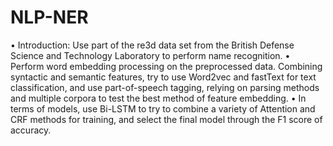 # NLP-NER
• Introduction: Use part of the re3d data set from the British Defense Science and Technology Laboratory to perform name recognition.
• Perform word embedding processing on the preprocessed data. Combining syntactic and semantic features, try to use Word2vec and fastText for text classification, and use part-of-speech tagging, relying on parsing methods and multiple corpora to test the best method of feature embedding.
• In terms of models, use Bi-LSTM to try to combine a variety of Attention and CRF methods for training, and select the final model through the F1 score of accuracy.
